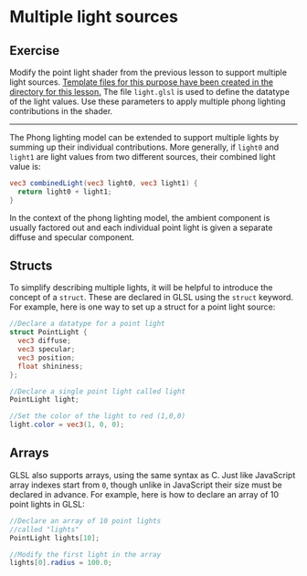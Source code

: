 # Multiple light sources

## Exercise

Modify the point light shader from the previous lesson to support multiple light sources. <a href="/open/light-5" target="_blank">Template files for this purpose have been created in the directory for this lesson.</a> The file `light.glsl` is used to define the datatype of the light values.  Use these parameters to apply multiple phong lighting contributions in the shader.

***

The Phong lighting model can be extended to support multiple lights by summing up their individual contributions. More generally, if `light0` and `light1` are light values from two different sources, their combined light value is:

```glsl
vec3 combinedLight(vec3 light0, vec3 light1) {
  return light0 + light1;
}
```

In the context of the phong lighting model, the ambient component is usually factored out and each individual point light is given a separate diffuse and specular component.

## Structs

To simplify describing multiple lights, it will be helpful to introduce the concept of a `struct`. These are declared in GLSL using the `struct` keyword.  For example, here is one way to set up a struct for a point light source:

```glsl
//Declare a datatype for a point light
struct PointLight {
  vec3 diffuse;
  vec3 specular;
  vec3 position;
  float shininess;
};

//Declare a single point light called light
PointLight light;

//Set the color of the light to red (1,0,0)
light.color = vec3(1, 0, 0);
```

## Arrays

GLSL also supports arrays, using the same syntax as C.  Just like JavaScript array indexes start from `0`, though unlike in JavaScript their size must be declared in advance. For example, here is how to declare an array of 10 point lights in GLSL:

```glsl
//Declare an array of 10 point lights
//called "lights"
PointLight lights[10];

//Modify the first light in the array
lights[0].radius = 100.0;
```
